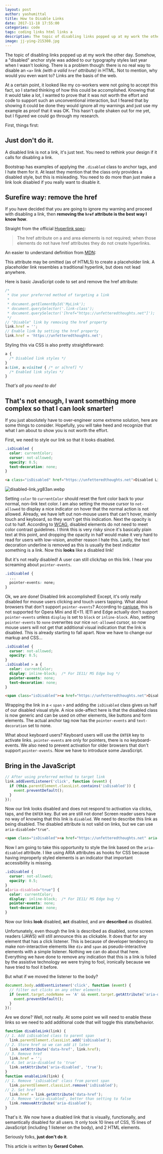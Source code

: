```yaml
---
layout: post
author: yashumittal
title: How to Disable Links
date: 2017-11-18 17:55:00
categories: code
tags: coding links html links a
description: The topic of disabling links popped up at my work the other day. Somehow, a disabled anchor style was added to our typography styles last year when I was"
image: jj-ying-215308.jpg
---
```


The topic of disabling links popped up at my work the other day. Somehow, a "disabled" anchor style was added to our typography styles last year when I wasn't looking. There is a problem though: there is no real way to disable an `<a>` link *(with a valid `href` attribute)* in HTML. Not to mention, why would you even want to? Links are the basis of the web.

At a certain point, it looked like my co-workers were not going to accept this fact, so I started thinking of how this could be accomplished. Knowing that it would take a lot, I wanted to prove that it was not worth the effort and code to support such an unconventional interaction, but I feared that by showing it could be done they would ignore all my warnings and just use my example as proof that it was OK. This hasn't quite shaken out for me yet, but I figured we could go through my research.

First, things first:

## Just don't do it.

A disabled link is not a link, it's just text. You need to rethink your design if it calls for disabling a link.

Bootstrap has examples of applying the `.disabled` class to anchor tags, and I hate them for it. At least they mention that the class only provides a disabled style, but this is misleading. You need to do more than just make a link look disabled if you really want to disable it.

## Surefire way: remove the href

If you have decided that you are going to ignore my warning and proceed with disabling a link, then **removing the `href` attribute is the best way I know how**.

Straight from the official [Hyperlink spec](//www.w3.org/TR/html5/links.html#attr-hyperlink-href):

<blockquote>
The href attribute on a and area elements is not required; when those elements do not have href attributes they do not create hyperlinks.
</blockquote>

An easier to understand definition from [MDN](//developer.mozilla.org/en-US/docs/Web/HTML/Element/a):

This attribute may be omitted (as of HTML5) to create a placeholder link. A placeholder link resembles a traditional hyperlink, but does not lead anywhere.

Here is basic JavaScript code to set and remove the href attribute:

```js
/*
 * Use your preferred method of targeting a link
 *
 * document.getElementById('MyLink');
 * document.querySelector('.link-class');
 * document.querySelector('[href="https://unfetteredthoughts.net"]');
 */
// "Disable" link by removing the href property
link.href = '';
// Enable link by setting the href property
link.href = 'https://unfetteredthoughts.net';
```

Styling this via CSS is also pretty straightforward:

```css
a {
  /* Disabled link styles */
}
a:link, a:visited { /* or a[href] */
  /* Enabled link styles */
}
```

*That's all you need to do!*

## That's not enough, I want something more complex so that I can look smarter!

If you just absolutely have to over-engineer some extreme solution, here are some things to consider. Hopefully, you will take heed and recognize that what I am about to show you is not worth the effort.

First, we need to style our link so that it looks disabled.

```css
.isDisabled {
  color: currentColor;
  cursor: not-allowed;
  opacity: 0.5;
  text-decoration: none;
}
```

```html
<a class="isDisabled" href="https://unfetteredthoughts.net">Disabled Link</a>
```

![disabled-link_yg83an.webp](//blog.codecarrot.net/images/disabled-link_yg83an.webp)

Setting `color` to `currentColor` should reset the font color back to your normal, non-link text color. I am also setting the mouse cursor to `not-allowed` to display a nice indicator on hover that the normal action is not allowed. Already, we have left out non-mouse users that can't hover, mainly touch and keyboard, so they won't get this indication. Next the opacity is cut to half. According to [WCAG](//www.w3.org/WAI/WCAG20/quickref/#visual-audio-contrast-contrast), disabled elements do not need to meet color contrast guidelines. I think this is very risky since it's basically plain text at this point, and dropping the opacity in half would make it very hard to read for users with low-vision, another reason I hate this. Lastly, the text decoration underline is removed as this is usually the best indicator something is a link. Now this **looks** like a disabled link!

But it's not really disabled! A user can still click/tap on this link. I hear you screaming about `pointer-events`.

```css
.isDisabled {
  ...
  pointer-events: none;
}
```

Ok, we are done! Disabled link accomplished! Except, it's only really disabled for mouse users clicking and touch users tapping. What about browsers that don't support `pointer-events`? According to [caniuse](//caniuse.com/#feat=pointer-events), this is not supported for Opera Mini and IE<11. IE11 and Edge actually don't support `pointer-events` unless `display` is set to `block` or `inline-block`. Also, setting `pointer-events` to `none` overwrites our nice `not-allowed` cursor, so now mouse users will not get that additional visual indication that the link is disabled. This is already starting to fall apart. Now we have to change our markup and CSS...

```css
.isDisabled {
  cursor: not-allowed;
  opacity: 0.5;
}
.isDisabled > a {
  color: currentColor;
  display: inline-block;  /* For IE11/ MS Edge bug */
  pointer-events: none;
  text-decoration: none;
}
```

```html
<span class="isDisabled"><a href="https://unfetteredthoughts.net">Disabled Link</a></span>
```

Wrapping the link in a `<` `span` `>` and adding the `isDisabled` class gives us half of our disabled visual style. A nice side-affect here is that the disabled class is now generic and can be used on other elements, like buttons and form elements. The actual anchor tag now has the `pointer-events` and `text-decoration` set to none.

What about keyboard users? Keyboard users will use the `ENTER` key to activate links. `pointer-events` are only for pointers, there is no keyboard-events. We also need to prevent activation for older browsers that don't support `pointer-events`. Now we have to introduce some JavaScript.

## Bring in the JavaScript

```js
// After using preferred method to target link
link.addEventListener('click', function (event) {
  if (this.parentElement.classList.contains('isDisabled')) {
    event.preventDefault();
  }
});
```

Now our link looks disabled and does not respond to activation via clicks, taps, and the `ENTER` key. But we are still not done! Screen reader users have no way of knowing that this link is `disabled`. We need to describe this link as being disabled. The disabled attribute is not valid on links, but we can use `aria-disabled="true"`.

```html
<span class="isDisabled"><a href="https://unfetteredthoughts.net" aria-disabled="true">Disabled Link</a></span>
```

Now I am going to take this opportunity to style the link based on the `aria-disabled` attribute. I like using ARIA attributes as hooks for CSS because having improperly styled elements is an indicator that important accessibility is missing.

```css
.isDisabled {
  cursor: not-allowed;
  opacity: 0.5;
}
a[aria-disabled="true"] {
  color: currentColor;
  display: inline-block;  /* For IE11/ MS Edge bug */
  pointer-events: none;
  text-decoration: none;
}
```

Now our links **look** disabled, **act** disabled, and are **described** as disabled.

Unfortunately, even though the link is described as disabled, some screen readers (JAWS) will still announce this as clickable. It does that for any element that has a click listener. This is because of developer tendency to make non-interactive elements like `div` and `span` as pseudo-interactive elements with a simple listener. Nothing we can do about that here. Everything we have done to remove any indication that this is a link is foiled by the assistive technology we were trying to fool, ironically because we have tried to fool it before.

But what if we moved the listener to the body?

```js
document.body.addEventListener('click', function (event) {
  // filter out clicks on any other elements
  if (event.target.nodeName == 'A' && event.target.getAttribute('aria-disabled') == 'true') {
    event.preventDefault();
  }
});
```

Are we done? Well, not really. At some point we will need to enable these links so we need to add additional code that will toggle this state/behavior.

```js
function disableLink(link) {
// 1. Add isDisabled class to parent span
  link.parentElement.classList.add('isDisabled');
// 2. Store href so we can add it later
  link.setAttribute('data-href', link.href);
// 3. Remove href
  link.href = '';
// 4. Set aria-disabled to 'true'
  link.setAttribute('aria-disabled', 'true');
}
function enableLink(link) {
// 1. Remove 'isDisabled' class from parent span
  link.parentElement.classList.remove('isDisabled');
// 2. Set href
  link.href = link.getAttribute('data-href');
// 3. Remove 'aria-disabled', better than setting to false
  link.removeAttribute('aria-disabled');
}
```

That's it. We now have a disabled link that is visually, functionally, and semantically disabled for all users. It only took 10 lines of CSS, 15 lines of JavaScript (including 1 listener on the body), and 2 HTML elements.

Seriously folks, **just don't do it**.

This article is written by **Gerard Cohen**.